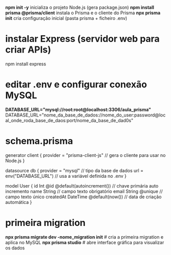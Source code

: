 **npm init -y** inicializa o projeto Node.js (gera package.json)
**npm install prisma @prisma/client** instala o Prisma e o cliente do Prisma
**npx prisma init** cria configuração inicial (pasta prisma + ficheiro .env)

# instalar Express (servidor web para criar APIs)

npm install express

# editar .env e configurar conexão MySQL

**DATABASE_URL="mysql://root:root@localhost:3306/aula_prisma"**
DATABASE_URL="nome_da_base_de_dados://nome_do_user:password@local_onde_roda_base_de_daos:port/nome_da_base_de_dad0s"

# schema.prisma

generator client {
provider = "prisma-client-js" // gera o cliente para usar no Node.js
}

datasource db {
provider = "mysql" // tipo da base de dados
url = env("DATABASE_URL") // usa a variável definida no .env
}

model User {
id Int @id @default(autoincrement()) // chave primária auto incremento
name String // campo texto obrigatório
email String @unique // campo texto único
createdAt DateTime @default(now()) // data de criação automática
}

# primeira migration

**npx prisma migrate dev -nome_migration init** # cria a primeira migration e aplica no MySQL
**npx prisma studio** # abre interface gráfica para visualizar os dados
